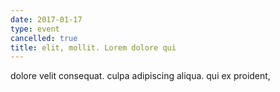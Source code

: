```yaml
---
date: 2017-01-17
type: event
cancelled: true
title: elit, mollit. Lorem dolore qui
---
```

dolore velit consequat. culpa adipiscing aliqua. qui ex proident,